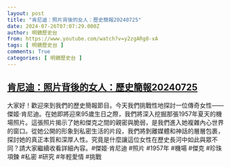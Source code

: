 ```yaml
---
layout: post
title: "肯尼迪：照片背後的女人：歷史簡報20240725"
date: 2024-07-26T07:07:29.000Z
author: 明鏡歷史台
from: https://www.youtube.com/watch?v=y2zgARg8-xA
tags: [ 明鏡歷史台 ]
comments: True
categories: [ 明鏡歷史台 ]
---
```

<!--1721977649000-->
[肯尼迪：照片背後的女人：歷史簡報20240725](https://www.youtube.com/watch?v=y2zgARg8-xA)
------

<div>
大家好！歡迎來到我們的歷史簡報節目。今天我們挑戰性地探討一位傳奇女性——傑姬·肯尼迪。在她即將迎來95歲生日之際，我們將深入挖掘那張1957年夏天的機場照片。這張照片揭示了她和傑克之間的親密與脆弱，是我們進入她複雜內心世界的窗口。從她公開的形象到私密生活的片段，我們將剝離媒體和神話的層層包裹，探討她的真正本質和深厚人性。究竟是什麼讓這位女性在歷史長河中如此與眾不同？請大家繼續收看詳細內容。#傑姬·肯尼迪 #照片 #1957年 #機場 #傑克 #珍珠項鍊 #私密 #研究 #年輕愛情 #挑戰
</div>
